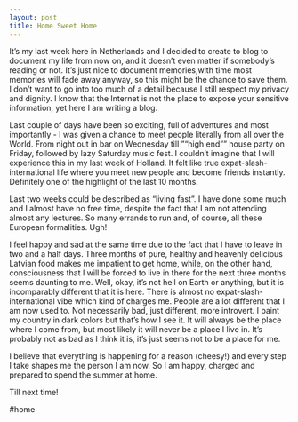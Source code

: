 ```yaml
---
layout: post
title: Home Sweet Home
---
```

<p align="justify">

It’s my last week here in Netherlands and I decided to create to blog to document my life from now on, and it doesn’t even matter if somebody’s reading or not. It’s just nice to document memories,with time most memories will fade away anyway, so this might be the chance to save them. I don’t want to go into too much of a detail because I still respect my privacy and dignity. I know that the Internet is not the place to expose your sensitive information, yet here I am writing a blog.

Last couple of days have been so exciting, full of adventures and most importantly - I was given a chance to meet people literally from all over the World. From night out in bar on Wednesday till  ”“high end”” house party on Friday, followed by lazy Saturday music fest. I couldn’t imagine that I will experience this in my last week of Holland. It felt like true expat-slash-international life where you meet new people and become friends instantly. Definitely one of the highlight of the last 10 months.

Last two weeks could be described as “living fast”. I have done some much and I almost have no free time, despite the fact that I am not attending almost any lectures. So many errands to run and, of course, all these European formalities. Ugh!

I feel happy and sad at the same time due to the fact that I have to leave in two and a half days. Three months of pure, healthy and heavenly delicious Latvian food makes me impatient to get home, while, on the other hand, consciousness that I will be forced to live in there for the next three months seems daunting to me. Well, okay, it’s not hell on Earth or anything, but it is incomparably different that it is here. There is almost no expat-slash-international vibe which kind of charges me. People are a lot different that I am now used to. Not necessarily bad, just different, more introvert. I paint my country in dark colors but that’s how I see it. It will always be the place where I come from, but most likely it will never be a place I live in. It’s probably not as bad as I think it is, it’s just seems not to be a place for me.

I believe that everything is happening for a reason (cheesy!) and every step I take shapes me the person I am now. So I am happy, charged and prepared to spend the summer at home.

Till next time!

#home
